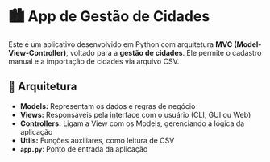 # 🏙️ App de Gestão de Cidades

Este é um aplicativo desenvolvido em Python com arquitetura **MVC (Model-View-Controller)**, voltado para a **gestão de cidades**. Ele permite o cadastro manual e a importação de cidades via arquivo CSV.

## 🧱 Arquitetura

- **Models:** Representam os dados e regras de negócio
- **Views:** Responsáveis pela interface com o usuário (CLI, GUI ou Web)
- **Controllers:** Ligam a View com os Models, gerenciando a lógica da aplicação
- **Utils:** Funções auxiliares, como leitura de CSV
- **`app.py`**: Ponto de entrada da aplicação

